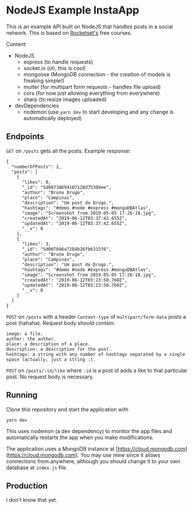 # NodeJS Example InstaApp

This is an example API built on NodeJS that handles posts in a social network. This is based on [Rocketset's](https://rocketseat.com.br/starter) free courses.

Content:

- NodeJS
  - express (to handle requests)
  - socket.io (oh, this is cool)
  - mongoose (MongoDB connection - the creation of models is freaking simple!)
  - multer (for multipart form requests - handles file upload)
  - cors (for now just allowing everything from everywhere)
  - sharp (to resize images uploaded)
- devDependencies
    - nodemon (use `yarn dev` to start developing and any change is automatically deployed)

## Endpoints

`GET` on `/posts` gets all the posts. Example response:
```
{
  "numberOfPosts": 2,
  "posts": [
    {
      "likes": 0,
      "_id": "5d00738694107128d75309ee",
      "author": "Bruno Drugo",
      "place": "Campinas",
      "description": "Um post do Drugo.",
      "hashtags": "#demo #node #express #mongoDBAtlas",
      "image": "Screenshot from 2019-05-05 17-26-18.jpg",
      "createdAt": "2019-06-12T03:37:42.655Z",
      "updatedAt": "2019-06-12T03:37:42.655Z",
      "__v": 0
    },
    {
      "likes": 3,
      "_id": "5d007046a7284b26fb6315f6",
      "author": "Bruno Drugo",
      "place": "Campinas",
      "description": "Um post do Drugo.",
      "hashtags": "#demo #node #express #mongoDBAtlas",
      "image": "Screenshot from 2019-05-05 17-26-18.jpg",
      "createdAt": "2019-06-12T03:23:50.760Z",
      "updatedAt": "2019-06-12T03:23:50.760Z",
      "__v": 0
    }
  ]
}
```

`POST` on `/posts` with a header `Content-type` of `multipart/form-data` posts a post (hahaha). Request body should contain:
```
image: a file.
author: the author.
place: a description of a place.
description: a description for the post.
hashtags: a string with any number of hashtags separated by a single space (actually, just a string :).
```

`POST` on `/posts/:id/like` where `:id` is a post id adds a like to that particular post. No request body is necessary.

## Running

Clone this repository and start the application with 
```
yarn dev
```
This uses nodemon (a dev dependency) to monitor the app files and automatically restarts the app when you make modifications.

The application uses a MongoDB instance at [https://cloud.mongodb.com](https://cloud.mongodb.com). You may use mine since it allows connections from anywhere, although you should change it to your own database at `index.js` file.

## Production

I don't know that yet.